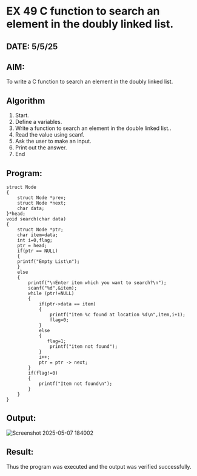 # EX 49 C function to search an element in the doubly linked list.
## DATE: 5/5/25
## AIM:
To write a C function to search an element in the doubly linked list.

## Algorithm
1. Start. 
2. Define a variables. 
3. Write a function to search an element in the double linked list.. 
4. Read the value using scanf. 
5. Ask the user to make an input. 
6. Print out the answer. 
7. End   

## Program:
```
struct Node
{
    struct Node *prev;
    struct Node *next;
    char data;
}*head;
void search(char data)
{
    struct Node *ptr;
    char item=data;
    int i=0,flag;
    ptr = head;
    if(ptr == NULL)
    {
    printf("Empty List\n");
    }
    else
    {
        printf("\nEnter item which you want to search?\n");
        scanf("%d",&item);
        while (ptr!=NULL)
        {
            if(ptr->data == item)
            {
                printf("item %c found at location %d\n",item,i+1);
                flag=0;
            }
            else
            {
               flag=1;
                printf("item not found");    
            }
            i++;
            ptr = ptr -> next;
        }
        if(flag!=0)
        {
            printf("Item not found\n");
        }
    }
}

```

## Output:
![Screenshot 2025-05-07 184002](https://github.com/user-attachments/assets/44d4dd95-682c-4562-ac0b-460a8dbc8d58)



## Result:
Thus the program was executed and the output was verified successfully.
